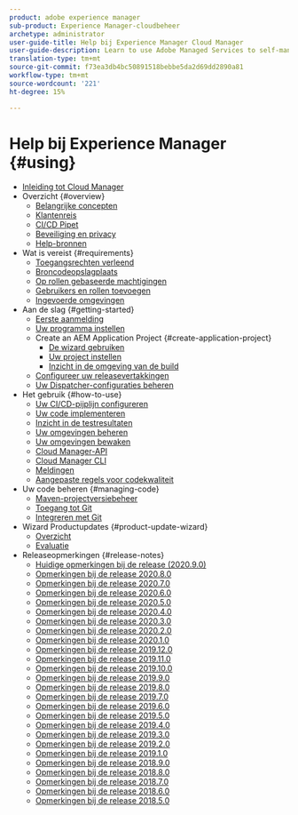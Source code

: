 ```yaml
---
product: adobe experience manager
sub-product: Experience Manager-cloudbeheer
archetype: administrator
user-guide-title: Help bij Experience Manager Cloud Manager
user-guide-description: Learn to use Adobe Managed Services to self-manage Experience Manager in the cloud.
translation-type: tm+mt
source-git-commit: f73ea3db4bc50891518bebbe5da2d69dd2890a81
workflow-type: tm+mt
source-wordcount: '221'
ht-degree: 15%

---
```



# Help bij Experience Manager {#using}

+ [Inleiding tot Cloud Manager](introduction-to-cloud-manager.md)
+ Overzicht {#overview}
   + [Belangrijke concepten](key-concepts.md)
   + [Klantenreis](customer-journey.md)
   + [CI/CD Pipet](ci-cd-pipeline.md)
   + [Beveiliging en privacy](security-and-privacy.md)
   + [Help-bronnen](help-resources.md)
+ Wat is vereist {#requirements}
   + [Toegangsrechten verleend](access-rights-granted.md)
   + [Broncodeopslagplaats](source-code-repository.md)
   + [Op rollen gebaseerde machtigingen](role-based-permissions.md)
   + [Gebruikers en rollen toevoegen](setting-up-users-and-roles.md)
   + [Ingevoerde omgevingen](environments-provisioned.md)
+ Aan de slag {#getting-started}
   + [Eerste aanmelding](first-time-login.md)
   + [Uw programma instellen](setting-up-program.md)
   + Create an AEM Application Project {#create-application-project}
      + [De wizard gebruiken](using-the-wizard.md)
      + [Uw project instellen](setting-up-project.md)
      + [Inzicht in de omgeving van de build](build-environment-details.md)
   + [Configureer uw releasevertakkingen](configure-your-release-branches.md)
   + [Uw Dispatcher-configuraties beheren](dispatcher-configurations.md)
+ Het gebruik {#how-to-use}
   + [Uw CI/CD-pijplijn configureren](configuring-pipeline.md)
   + [Uw code implementeren](deploying-code.md)
   + [Inzicht in de testresultaten](understand-your-test-results.md)
   + [Uw omgevingen beheren](manage-your-environment.md)
   + [Uw omgevingen bewaken](monitor-your-environments.md)
   + [Cloud Manager-API](https://www.adobe.io/apis/experiencecloud/cloud-manager/docs.html)
   + [Cloud Manager CLI](https://github.com/adobe/aio-cli-plugin-cloudmanager/blob/master/README.md)
   + [Meldingen](notifications.md)
   + [Aangepaste regels voor codekwaliteit](custom-code-quality-rules.md)
+ Uw code beheren {#managing-code}
   + [Maven-projectversiebeheer](activating-maven-project.md)
   + [Toegang tot Git](accessing-git.md)
   + [Integreren met Git](setup-cloud-manager-git-integration.md)
+ Wizard Productupdates {#product-update-wizard}
   + [Overzicht](overview-productupdate-wizard.md)
   + [Evaluatie](evaluation.md)
+ Releaseopmerkingen {#release-notes}
   + [Huidige opmerkingen bij de release (2020.9.0)](release-notes-current.md)
   + [Opmerkingen bij de release 2020.8.0](release-notes-2020-8-0.md)
   + [Opmerkingen bij de release 2020.7.0](release-notes-2020-7-0.md)
   + [Opmerkingen bij de release 2020.6.0](release-notes-2020-6-0.md)
   + [Opmerkingen bij de release 2020.5.0](release-notes-2020-5-0.md)
   + [Opmerkingen bij de release 2020.4.0](release-notes-2020-4-0.md)
   + [Opmerkingen bij de release 2020.3.0](release-notes-2020-3-0.md)
   + [Opmerkingen bij de release 2020.2.0](release-notes-2020-2-0.md)
   + [Opmerkingen bij de release 2020.1.0](release-notes-2020-1-0.md)
   + [Opmerkingen bij de release 2019.12.0](release-notes-2019-12-0.md)
   + [Opmerkingen bij de release 2019.11.0](release-notes-2019-11-0.md)
   + [Opmerkingen bij de release 2019.10.0](release-notes-2019-10-0.md)
   + [Opmerkingen bij de release 2019.9.0](release-notes-2019-9-0.md)
   + [Opmerkingen bij de release 2019.8.0](release-notes-2019-8-0.md)
   + [Opmerkingen bij de release 2019.7.0](release-notes-2019-7-0.md)
   + [Opmerkingen bij de release 2019.6.0](release-notes-2019-6-0.md)
   + [Opmerkingen bij de release 2019.5.0](release-notes-2019-5-0.md)
   + [Opmerkingen bij de release 2019.4.0](release-notes-2019-4-0.md)
   + [Opmerkingen bij de release 2019.3.0](release-notes-2019-3-0.md)
   + [Opmerkingen bij de release 2019.2.0](release-notes-2019-2-0.md)
   + [Opmerkingen bij de release 2019.1.0](release-notes-2019-1-0.md)
   + [Opmerkingen bij de release 2018.9.0](release-notes-2018-9-0.md)
   + [Opmerkingen bij de release 2018.8.0](release-notes-2018-8-0.md)
   + [Opmerkingen bij de release 2018.7.0](release-notes-2018-7-0.md)
   + [Opmerkingen bij de release 2018.6.0](release-notes-2018-6-0.md)
   + [Opmerkingen bij de release 2018.5.0](release-notes-2018-5-0.md)

